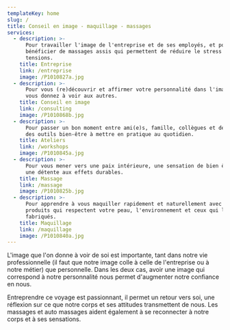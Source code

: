 ```yaml
---
templateKey: home
slug: /
title: Conseil en image - maquillage - massages
services:
  - description: >-
      Pour travailler l'image de l'entreprise et de ses employés, et pour
      bénéficier de massages assis qui permettent de réduire le stress et les
      tensions.
    title: Entreprise
    link: /entreprise
    image: /P1010827a.jpg
  - description: >-
      Pour vous (re)découvrir et affirmer votre personnalité dans l'image que
      vous donnez à voir aux autres.
    title: Conseil en image
    link: /consulting
    image: /P1010868b.jpg
  - description: >-
      Pour passer un bon moment entre ami(e)s, famille, collègues et découvrir
      des outils bien-être à mettre en pratique au quotidien.
    title: Ateliers
    link: /workshops
    image: /P1010845a.jpg
  - description: >-
      Pour vous mener vers une paix intérieure, une sensation de bien être et
      une détente aux effets durables.
    title: Massage
    link: /massage
    image: /P1010825b.jpg
  - description: >-
      Pour apprendre à vous maquiller rapidement et naturellement avec des
      produits qui respectent votre peau, l'environnement et ceux qui les ont
      fabriqués.
    title: Maquillage
    link: /maquillage
    image: /P1010840a.jpg
---
```


L'image que l'on donne à voir de soi est importante, tant dans notre vie professionnelle (il faut que notre image colle à celle de l'entreprise ou à notre métier) que personnelle. Dans les deux cas, avoir une image qui correspond à notre personnalité nous permet d'augmenter notre confiance en nous.

Entreprendre ce voyage est passionnant, il permet un retour vers soi, une réflexion sur ce que notre corps et ses attitudes transmettent de nous. Les massages et auto massages aident également à se reconnecter à notre corps et à ses sensations.

